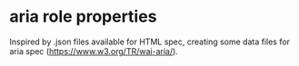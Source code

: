 # aria role properties
Inspired by .json files available for HTML spec, creating some data files for aria spec (https://www.w3.org/TR/wai-aria/). 
